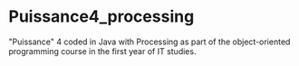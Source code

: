 # Puissance4_processing

"Puissance" 4 coded in Java with Processing as part of the object-oriented programming course in the first year of IT studies.
